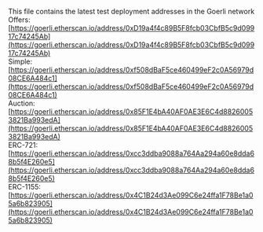 This file contains the latest test deployment addresses in the Goerli network<br/>Offers: [https://goerli.etherscan.io/address/0xD19a4f4c89B5F8fcb03CbfB5c9d09917c74245Ab](https://goerli.etherscan.io/address/0xD19a4f4c89B5F8fcb03CbfB5c9d09917c74245Ab)<br/>Simple: [https://goerli.etherscan.io/address/0xf508dBaF5ce460499eF2c0A56979d08CE6A484c1](https://goerli.etherscan.io/address/0xf508dBaF5ce460499eF2c0A56979d08CE6A484c1)<br/>Auction: [https://goerli.etherscan.io/address/0x85F1E4bA40AF0AE3E6C4d88260053821Ba993edA](https://goerli.etherscan.io/address/0x85F1E4bA40AF0AE3E6C4d88260053821Ba993edA)<br/>ERC-721: [https://goerli.etherscan.io/address/0xcc3ddba9088a764Aa294a60e8dda68b5f4E260e5](https://goerli.etherscan.io/address/0xcc3ddba9088a764Aa294a60e8dda68b5f4E260e5)<br/>ERC-1155: [https://goerli.etherscan.io/address/0x4C1B24d3Ae099C6e24ffa1F78Be1a05a6b823905](https://goerli.etherscan.io/address/0x4C1B24d3Ae099C6e24ffa1F78Be1a05a6b823905)<br/>